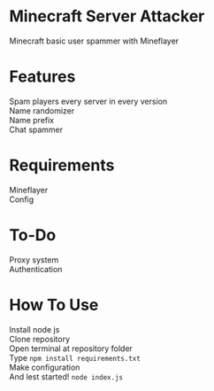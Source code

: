 # Minecraft Server Attacker
Minecraft basic user spammer with Mineflayer

# Features
Spam players every server in every version
<br>Name randomizer
<br>Name prefix
<br>Chat spammer

# Requirements
Mineflayer
<br>Config

# To-Do
Proxy system
<br>Authentication

# How To Use
Install node js
<br>Clone repository
<br>Open terminal at repository folder
<br>Type `npm install requirements.txt`
<br>Make configuration
<br>And lest started! `node index.js`
